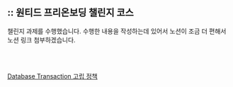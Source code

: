## :: 원티드 프리온보딩 챌린지  코스

챌린지 과제를 수행했습니다.
수행한 내용을 작성하는데 있어서 노션이 조금 더 편해서 노션 링크 첨부하겠습니다.

<br><br>

[Database Transaction 고립 정책](https://kukjun.notion.site/Database-Transaction-922fd05cfb1f4442a3f8c25a7e4553d7)